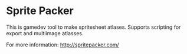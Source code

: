 # Sprite Packer

This is gamedev tool to make spritesheet atlases. Supports scripting for export and multiimage atlasses.

For more information:
http://spritepacker.com/




